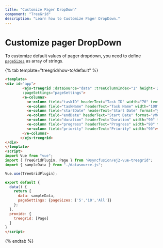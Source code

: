 ```yaml
---
title: "Customize Pager DropDown"
component: "TreeGrid"
description: "Learn how to Customize Pager DropDown."
---
```


# Customize pager DropDown

To customize default values of pager dropdown, you need to define [`pageSizes`](../api/treegrid/pageSettings/#pagesizes) as array of strings.

{% tab template="treegrid/how-to/default" %}

```html
<template>
<div id="app">
        <ejs-treegrid :dataSource="data" :treeColumnIndex="1" height='250px' childMapping="subtasks" ref="treegrid" :allowPaging="true"
        :pageSettings="pageSettings">
        <e-columns>
          <e-column field="taskID" headerText="Task ID" width="70" textAlign='Right'></e-column>
          <e-column field="taskName" headerText="Task Name" width="100" ></e-column>
          <e-column field="startDate" headerText="Start Date" format="yMd" width="90" textAlign='Right'></e-column>
          <e-column field="endDate" headerText="Start Date" format="yMd" width="90" textAlign='Right'></e-column>
          <e-column field="duration" headerText="Duration" width="90" textAlign='Right'></e-column>
          <e-column field="progress" headerText="Progress" width="90" textAlign='Right'></e-column>
          <e-column field="priority" headerText="Priority" width="90"></e-column>
        </e-columns>
       </ejs-treegrid>
</div>
</template>
<script>
import Vue from "vue";
import { TreeGridPlugin, Page } from "@syncfusion/ej2-vue-treegrid";
import { sampleData } from "./datasource.js";

Vue.use(TreeGridPlugin);

export default {
  data() {
    return {
      data: sampleData,
      pageSettings: {pageSizes: ['5','10','All']}
    };
  },
  provide: {
    treegrid: [Page]
  }
}
</script>

```

{% endtab %}
